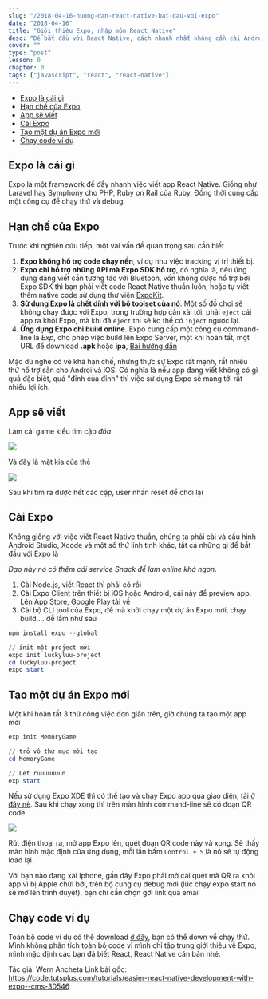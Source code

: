 ```yaml
---
slug: "/2018-04-16-huong-dan-react-native-bat-dau-voi-expo"
date: "2018-04-16"
title: "Giới thiệu Expo, nhập môn React Native"
desc: "Để bắt đầu với React Native, cách nhanh nhất không cần cài Android Studio, Xcode có ngay môi trường để chạy test React Native thì Expo chính là cái bạn cần"
cover: ""
type: "post"
lesson: 0
chapter: 0
tags: ["javascript", "react", "react-native"]
---
```


<!-- TOC -->

- [Expo là cái gì](#expo-là-cái-gì)
- [Hạn chế của Expo](#hạn-chế-của-expo)
- [App sẽ viết](#app-sẽ-viết)
- [Cài Expo](#cài-expo)
- [Tạo một dự án Expo mới](#tạo-một-dự-án-expo-mới)
- [Chạy code ví dụ](#chạy-code-ví-dụ)

<!-- /TOC -->

## Expo là cái gì

Expo là một framework để đẩy nhanh việc viết app React Native. Giống như Laravel hay Symphony cho PHP, Ruby on Rail của Ruby. Đồng thời cung cấp một công cụ để chạy thử và debug.

## Hạn chế của Expo

Trước khi nghiên cứu tiếp, một vài vấn đề quan trọng sau cần biết


1. **Expo không hổ trợ code chạy nền**, ví dụ như việc tracking vị trí thiết bị.
2. **Expo chỉ hổ trợ những API mà Expo SDK hổ trợ**, có nghĩa là, nếu ứng dụng đang viết cần tương tác với Bluetooh, vốn không được hổ trợ bởi Expo SDK thì bạn phải viết code React Native thuần luôn, hoặc tự viết thêm native code sử dụng thư viện [ExpoKit](https://docs.expo.io/versions/latest/expokit/expokit).
3. **Sử dụng Expo là chết dính với bộ toolset của nó**. Một số đồ chơi sẽ không chạy được với Expo, trong trường hợp cần xài tới, phải `eject` cái app ra khỏi Expo, mà khi đã `eject` thì sẽ ko thể có `inject` ngược lại.
4. **Ứng dụng Expo chỉ build online**. Expo cung cấp một công cụ command-line là *Exp*, cho phép việc build lên Expo Server, một khi hoàn tất, một URL để download **.apk** hoặc **ipa**, [Bài hướng dẫn](https://docs.expo.io/versions/latest/distribution/building-standalone-apps)

Mặc dù nghe có vẻ khá hạn chế, nhưng thực sự Expo rất mạnh, rất nhiều thứ hổ trợ sẵn cho Androi và iOS. Có nghĩa là nếu app đang viết không có gì quá đặc biệt, quá "đỉnh của đỉnh" thì việc sử dụng Expo sẽ mang tới rất nhiều lợi ích.


## App sẽ viết

Làm cái game kiểu tìm cập *đóa*

![](https://cms-assets.tutsplus.com/uploads/users/1125/posts/30546/image/memory-game-default.png)

Và đây là mặt kia của thẻ

![](https://cms-assets.tutsplus.com/uploads/users/1125/posts/30546/image/memory-game-done.png)

Sau khi tìm ra được hết các cặp, user nhấn reset để chơi lại

## Cài Expo

Không giống với việc viết React Native thuần, chúng ta phải cài và cấu hình Android Studio, Xcode và một số thứ linh tinh khác, tất cả những gì để bắt đầu với Expo là

*Dạo này nó có thêm cái service Snack để làm online khá ngon.*

1. Cài Node.js, viết React thì phải có rồi
2. Cài Expo Client trên thiết bị iOS hoặc Android, cái này để preview app. Lên App Store, Google Play tải về
3. Cài bộ CLI tool của Expo, để mà khởi chạy một dự án Expo mới, chạy build,... dễ lắm như sau

```powershell
npm install expo --global

// init một project mới
expo init luckyluu-project
cd luckyluu-project
expo start
```

## Tạo một dự án Expo mới

Một khi hoàn tất 3 thứ công việc đơn giản trên, giờ chúng ta tạo một app mới

```powershell
exp init MemoryGame

// trỏ vô thư mục mới tạo
cd MemoryGame

// Let ruuuuuuun
exp start
```

Nếu sử dụng Expo XDE thì có thể tạo và chạy Expo app qua giao diện, tải [ở đây nè](https://github.com/expo/xde/releases). Sau khi chạy xong thì trên màn hình command-line sẽ có đoạn QR code

![](https://cms-assets.tutsplus.com/uploads/users/1125/posts/30546/image/run-dev-server.png)

Rút điện thoại ra, mở app Expo lên, quét đoạn QR code này và xong. Sẽ thấy màn hình mặc định của ứng dụng, mỗi lần bấm `Control + S` là nó sẽ tự động load lại.

Với bạn nào đang xài Iphone, gần đây Expo phải mở cái quét mã QR ra khỏi app vì bị Apple chửi bới, trên bộ cung cụ debug mới (lúc chạy expo start nó sẽ mở lên trình duyệt), bạn chỉ cần chọn gởi link qua email

## Chạy code ví dụ

Toàn bộ code ví dụ có thể download [ở đây](https://github.com/tutsplus/easier-react-native-development-with-expo), bạn có thể down về chạy thử. Mình không phân tích toàn bộ code vì mình chỉ tập trung giới thiệu về Expo, mình mặc định các bạn đã biết React, React Native căn bản nhé.

Tác giả: Wern Ancheta
Link bài gốc: https://code.tutsplus.com/tutorials/easier-react-native-development-with-expo--cms-30546